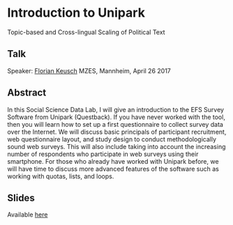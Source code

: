 # Introduction to Unipark
Topic-based and Cross-lingual Scaling of Political Text

## Talk
Speaker: [Florian Keusch](http://floriankeusch.weebly.com/)
MZES, Mannheim, April 26 2017

## Abstract
In this Social Science Data Lab, I will give an introduction to the EFS Survey Software from Unipark (Questback). If you have never worked with the tool, then you will learn how to set up a first questionnaire to collect survey data over the Internet. We will discuss basic principals of participant recruitment, web questionnaire layout, and study design to conduct methodologically sound web surveys. This will also include taking into account the increasing number of respondents who participate in web surveys using their smartphone. For those who already have worked with Unipark before, we will have time to discuss more advanced features of the software such as working with quotas, lists, and loops. 

## Slides
Available [here](https://github.com/SocialScienceDataLab/Introduction-to-Unipark-/blob/master/MZES_SSDL_IntroductiontoUnipark_260417.pdf)

